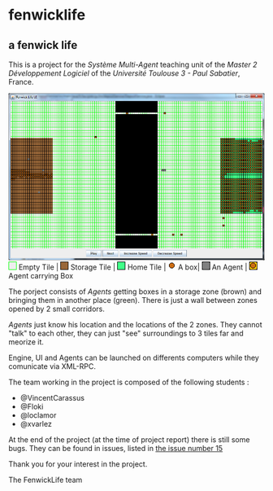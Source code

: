 fenwicklife
===========

a fenwick life
--------------

This is a project for the *Système Multi-Agent* teaching unit of the *Master 2 Développement Logiciel* of the *Université Toulouse 3 - Paul Sabatier*, France.

![The UI](https://raw.githubusercontent.com/loclamor/fenwicklife/master/media/fen2.png)
![EmptyTile](https://raw.githubusercontent.com/loclamor/fenwicklife/master/media/empty.png) Empty Tile |  ![StoreTile](https://raw.githubusercontent.com/loclamor/fenwicklife/master/media/store.png) Storage Tile | ![HomeTile](https://raw.githubusercontent.com/loclamor/fenwicklife/master/media/home.png) Home Tile | ![BoxTile](https://raw.githubusercontent.com/loclamor/fenwicklife/master/media/box.png) A box| ![AgentTile](https://raw.githubusercontent.com/loclamor/fenwicklife/master/media/emptyAgent.png) An Agent | ![AgentWithBoxTile](https://raw.githubusercontent.com/loclamor/fenwicklife/master/media/fullAgent.png) Agent carrying Box

The porject consists of *Agents* getting boxes in a storage zone (brown) and bringing them in another place (green). There is just a wall between zones opened by 2 small corridors.

*Agents* just know his location and the locations of the 2 zones. They cannot "talk" to each other, they can just "see" surroundings to 3 tiles far and meorize it.

Engine, UI and Agents can be launched on differents computers while they comunicate via XML-RPC.

The team working in the project is composed of the following students :
- @VincentCarassus
- @Floki
- @loclamor
- @xvarlez

At the end of the project (at the time of project report) there is still some bugs. They can be found in issues, listed in [the issue number 15](https://github.com/loclamor/fenwicklife/issues/15)

Thank you for your interest in the project.

The FenwickLife team
